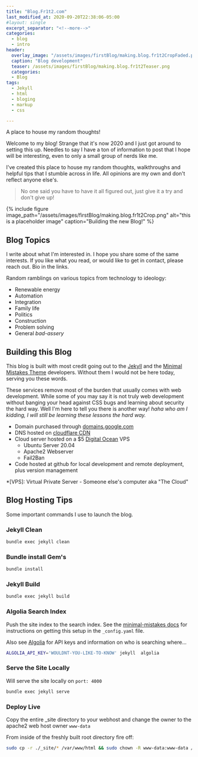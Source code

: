 ```yaml
---
title: "Blog.Fr1t2.com"
last_modified_at: 2020-09-20T22:38:06-05:00
#layout: single
excerpt_separator: "<!--more-->"
categories:
  - blog
  - intro
header:
  overlay_image: "/assets/images/firstBlog/making.blog.fr1t2CropFaded.png"
  caption: "Blog development"
  teaser: /assets/images/firstBlog/making.blog.fr1t2Teaser.png
  categories:
  - Blog
tags:
  - Jekyll
  - html
  - bloging
  - markup
  - css

---
```


A place to house my random thoughts!
<!--more-->

Welcome to my blog! Strange that it's now 2020 and I just got around to setting this up. Needles to say I have a ton of information to post that I hope will be interesting, even to only a small group of nerds like me.

I've created this place to house my random thoughts, walkthroughs and helpful tips that I stumble across in life. All opinions are my own and don't reflect anyone else's.

> No one said you have to have it all figured out, just give it a try and don't give up!



{% include figure image_path="/assets/images/firstBlog/making.blog.fr1t2Crop.png" alt="this is a placeholder image" caption="Building the new Blog!" %}


## Blog Topics

I write about what I'm interested in. I hope you share some of the same interests. If you like what you read, or would like to get in contact, please reach out. Bio in the links.

Random ramblings on various topics from technology to ideology:

- Renewable energy
- Automation
- Integration
- Family life
- Politics
- Construction
- Problem solving
- General *bad-assery*


## Building this Blog

This blog is built with most credit going out to the [Jekyll]() and the [Minimal Mistakes Theme]() developers. Without them I would not be here today, serving you these words.

These services remove most of the burden that usually comes with web development. While some of you may say it is not truly web development without banging your head against CSS bugs and learning about security the hard way. Well I'm here to tell you there is another way! *haha who am I kidding, I will still be learning these lessons the hard way.*

* Domain purchased through [domains.google.com](https://domains.google.com/)
* DNS hosted on [cloudflare CDN](https://www.cloudflare.com/)
* Cloud server hosted on a $5 [Digital Ocean](https://m.do.co/c/139fae3d80b5) VPS
    * Ubuntu Server 20.04
    * Apache2 Webserver
    * Fail2Ban
* Code hosted at github for local development and remote deployment, plus version management


*[VPS]: Virtual Private Server - Someone else's computer aka "The Cloud"



## Blog Hosting Tips

Some important commands I use to launch the blog.

### Jekyll Clean

```bash
bundle exec jekyll clean 
```

### Bundle install Gem's

```bash
bundle install
```

### Jekyll Build

```bash
bundle exec jekyll build
```

### Algolia Search Index

Push the site index to the search index. See the [minimal-mistakes docs](https://mmistakes.github.io/minimal-mistakes/docs/configuration/#algolia) for instructions on getting this setup in the `_config.yaml` file.

Also see [Algolia](https://www.algolia.com/) for API keys and information on who is searching where...

```bash
ALGOLIA_API_KEY='WOULDNT-YOU-LIKE-TO-KNOW' jekyll  algolia 
```

### Serve the Site Locally

Will serve the site locally on `port: 4000`

```bash
bundle exec jekyll serve
```

### Deploy Live

Copy the entire \_site directory to your webhost and change the owner to the apache2 web host owner `www-data`

From inside of the freshly built root directory fire off:

```bash
sudo cp -r ./_site/* /var/www/html && sudo chown -R www-data:www-data /var/www/html
```

